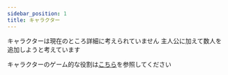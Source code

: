 ```yaml
---
sidebar_position: 1
title: キャラクター
---
```


キャラクターは現在のところ詳細に考えられていません
主人公に加えて数人を追加しようと考えています

キャラクターのゲーム的な役割は[こちら](/docs/gdd/gameplay/character)を参照してください